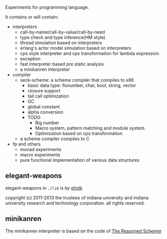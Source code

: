 Experiments for programming language.

It contains or will contain:

- interpreters
  * call-by-name/call-by-value/call-by-need
  * type check and type inference(HM style)
  * thread simulation based on interpreters
  * erlang's actor model simulation based on interpreters
  * cps style interpreter and cps transformation for lambda expression
  * exception
  * fast interpreter based pre static analysis
  * a minikanren interpreter
- compiler
  * seck-scheme: a scheme compiler that compiles to x86
    - basic data type: fixnumber, char, bool, string, vector
    - closure support
    - tail call optimization
    - GC
    - global constant
    - alpha conversion
    - TODO
      * Big number
      * Macro system, pattern matching and module system.
      * Optimization based on cps transformation
  * a scheme compiler compiles to C
- fp and others
  * monad experiments
  * macro experiments
  * pure functional implementation of various data structures

elegant-weapons
---------
elegant-weapons in `./lib` is by [eholk](https://github.com/eholk/elegant-weapons)

copyright (c) 2011-2013 the trustees of indiana university and indiana
university research and technology corporation.  all rights reserved.

minikanren
----------
The minikanren interpreter is based on the code of [The Reasoned Schemer](http://mitpress.mit.edu/books/reasoned-schemer)
